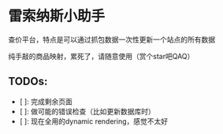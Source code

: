# 雷索纳斯小助手
查价平台，特点是可以通过抓包数据一次性更新一个站点的所有数据

纯手敲的商品映射，累死了，请随意使用（赏个star吧QAQ）

## TODOs:
- [ ]: 完成剩余页面
- [ ]: 做可能的错误检查（比如更新数据库时）
- [ ]: 现在全用的dynamic rendering，感觉不太好
